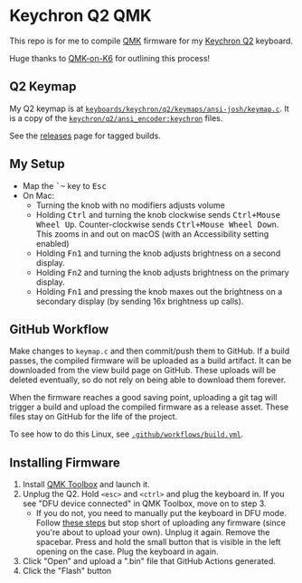 # Keychron Q2 QMK

This repo is for me to compile [QMK][] firmware for my [Keychron Q2][]
keyboard.

Huge thanks to [QMK-on-K6][] for outlining this process!

## Q2 Keymap

My Q2 keymap is at [`keyboards/keychron/q2/keymaps/ansi-josh/keymap.c`](./keyboards/keychron/q2/ansi_encoder/keymaps/josh/keymap.c).
It is a copy of the [`keychron/q2/ansi_encoder:keychron`][Keychron Q2 Default Keymap] files.

See the [releases](https://github.com/itspriddle/q2-qmk/releases) page for
tagged builds.

## My Setup

- Map the <kbd>\`~</kbd> key to <kbd>Esc</kbd>
- On Mac:
    - Turning the knob with no modifiers adjusts volume
    - Holding <kbd>Ctrl</kbd> and turning the knob clockwise sends
      <kbd>Ctrl+Mouse Wheel Up</kbd>. Counter-clockwise sends <kbd>Ctrl+Mouse
      Wheel Down</kbd>. This zooms in and out on macOS (with an Accessibility
      setting enabled)
    - Holding <kbd>Fn1</kbd> and turning the knob adjusts brightness
      on a second display.
    - Holding <kbd>Fn2</kbd> and turning the knob adjusts brightness on the
      primary display.
    - Holding <kbd>Fn1</kbd> and pressing the knob maxes out the brightness on
      a secondary display (by sending 16x brightness up calls).

## GitHub Workflow

Make changes to `keymap.c` and then commit/push them to GitHub. If a build
passes, the compiled firmware will be uploaded as a build artifact. It can be
downloaded from the view build page on GitHub. These uploads will be deleted
eventually, so do not rely on being able to download them forever.

When the firmware reaches a good saving point, uploading a git tag will
trigger a build and upload the compiled firmware as a release asset. These
files stay on GitHub for the life of the project.

To see how to do this Linux, see
[`.github/workflows/build.yml`](./.github/workflows/build.yml).

## Installing Firmware

1. Install [QMK Toolbox][] and launch it.
2. Unplug the Q2. Hold `<esc>` and `<ctrl>` and plug the keyboard in. If you
   see "DFU device connected" in QMK Toolbox, move on to step 3.
     - If you do not, you need to manually put the keyboard in DFU mode.
       Follow [these steps][Keychron Q2 Reset] but stop short of uploading any
       firmware (since you're about to upload your own).
       Unplug it again. Remove the spacebar. Press and hold the small button
       that is visible in the left opening on the case. Plug the keyboard in
       again.
3. Click "Open" and upload a ".bin" file that GitHub Actions generated.
4. Click the "Flash" button

[QMK]: https://qmk.fm
[QMK Toolbox]: https://github.com/qmk/qmk_toolbox
[Keychron Q2]: https://www.keychron.com/pages/keychron-q2-customizable-mechanical-keyboard
[Keychron Q2 Reset]: https://www.keychron.com/blogs/archived/how-to-factory-reset-or-flash-your-qmk-via-enabled-keychron-q2-keyboard
[QMK-on-K6]: https://github.com/CanUnesi/QMK-on-K6/blob/main/README.md
[Keychron Q2 Default Keymap]: https://github.com/qmk/qmk_firmware/tree/2133cc1/keyboards/keychron/q2/ansi_encoder/keymaps/keychron
